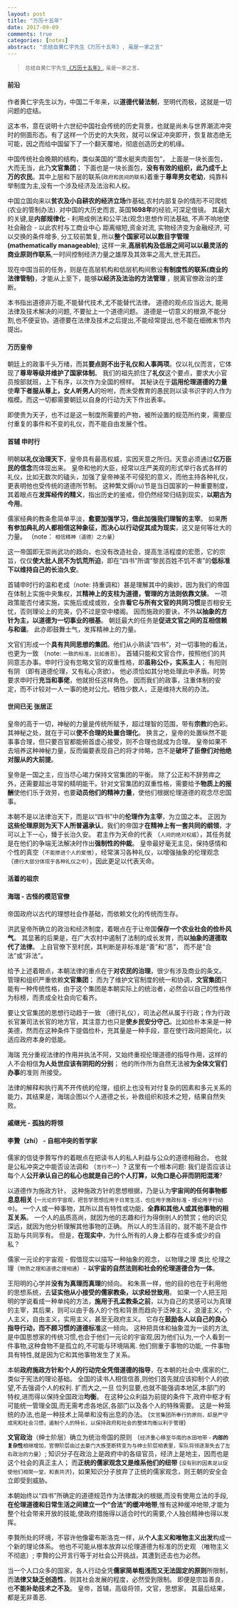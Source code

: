 ```yaml
---
layout: post
title: "万历十五年"
date: 2017-09-09
comments: true
categories: [notes]
abstract: "总结自黄仁宇先生《万历十五年》, 虽是一家之言"
--- 
```


> <small>总结自黄仁宇先生[《万历十五年》](https://book.douban.com/subject/1858410/), 虽是一家之言。
</small> 


####  前沿 
作者黄仁宇先生以为，中国二千年来，以**道德代替法制**，至明代而极，这就是一切问题的症结。   

这本书，意在说明十六世纪中国社会传统的历史背景，也就是尚未与世界潮流冲突时的侧面形态。有了这样一个历史的大失败，就可以保证冲突即开，恢复故态绝无可能，因之而给中国留下了一个翻天覆地，彻底创造历史的机缘。  

中国传统社会晚期的结构，类似美国的“潜水艇夹肉面包”， 上面是一块长面包，大而无当，此乃**文官集团**； 下面也是一块长面包，**没有有效的组织，此乃成千上万的农民**。其中上层和下层的联系(<small>政府和民间的联系</small>)着重于**尊卑男女老幼**，纯靠科举制度为主,没有一个涉及经济及法治和人权。

中国立国向来以**贫农及小自耕农的经济立场**作基础,农村内部复杂的情形不可爬梳 (农业的管制办法).  对中国的大历史而言, 英国**1698年**的经验,可深足借镜。 其最大的关键,是**内部规律化** - 利用成例法和公平法(观念)思想作司法基础, 不声不响地使社会融合 - 以此农村与工商业中心 距离缩短,资金对流, 实物经济变为金融经济, 可以交换的条件增多, 分工较前繁复, 所以**整个国家可以以数目字管理(mathematically manageable)**; 这样一来,**高层机构及低层之间可以以最灵活的商业原则作联系**,一时间控制经济力量之雄厚及其效率之高大,世无其匹。  

现在中国当前的任务，则是在高层机构和低层机构间敷设**有制度性的联系(商业的法律管制)**，才能从上至下，能够**以经济及法治的方法管理**  ，脱离官僚政治的垄断。


本书指出道德非万能,不能替代技术,尤不能替代法律。 道德的观点应当远大, 能用法律及技术解决的问题, 不要扯上一个道德问题。 道德是一切意义的根源,不能分割,也不便妥协。道德要在法律及技术之后提出,不能经常提出,也不能在细微末节内提出。 


#### 万历皇帝 

朝廷上的政事千头万绪，而其**要点则不出于礼仪和人事两项**。仅以礼仪而言，它体现了**尊卑等级并维护了国家体制**。 我们的祖先抓住了**礼仪**这个要点，要求大小官员按部就班，上下有序，以次作为全国的榜样。  其秘诀在于**运用伦理道德的力量**使**卑下者服从尊上，女人听男人**的吩咐，而未受教育的愚民则以读书识字的人作为楷模。而这一切都需要朝廷以自身的行动为天下作出表率。  

即使贵为天子，也不过是这一制度所需要的产物，被所设置的规范所约束，需要应付重复的事件和不变的礼仪，而不能自由发展个性。  

#### 首辅 申时行  

明朝**以礼仪治理天下**，皇帝具有最高权威，实因天意之所归。天意必须通过**亿万臣民的信念**而体现出来。 皇帝和他的大臣，经常以庄严美观的形式举行各式各样的礼仪，比如无数次的磕头，加强了皇帝神圣不可侵犯的意义，而他主持各种礼仪，更表明他也受传统的道德所节制。 这种繁文缛(ru)节是当日国家的一种重要制度，其着眼点在**发挥经传的精义**，指出历史的鉴戒，但仍然经常归结到现实，**以期古为今用**。 


儒家经典的教条愈简单平淡，**愈要加强学习，借此加强我们理智的主宰**。 如果**所有参加典礼的人都相信这种象征，而决心以行动促其成为现实**，这又是何等壮大的力量。   （note： <small>相信精神（道德）之力量</small>） 


这一帝国即无崇尚武功的趋向，也没有改造社会，提高生活程度的宏愿，它的宗旨，仅仅**使大批人民不为饥荒所迫**，即在“四书”所谓“黎民百姓不饥不害”的**低标准下以维持自己的长治久安**。 

首辅申时行的温和老成（note: 持重调和）甚是理解其中的奥妙，因为我们的帝国在体制上实施中央集权，其**精神上的支柱为道德，管理的方法则依靠文牍**。 一项政策能否付诸实施，实施后或成或败，全靠**看它与所有文官的共同习惯**是否相安无忧，否则理论上的完美，仍不过是空中楼阁。 因而施政的要诀，不外**以抽象的方针为主，以道德为一切事业的根基**。 朝廷最大的任务是**促进文官之间的互相信赖与和谐**。 此亦即鼓舞士气，发挥精神上的力量。 

文官们形成一个**具有共同思想的集团**。他们从小熟读“四书”，对一切事物的看法，也更为一致 （note: <small>一致的标准，比如善恶</small>）。 首辅只能和文官合作，按照他们的共同意志办事。申时行没有忽略文官的双重性格，即**虽称公仆，实系主人**； 有阳则有阴 （即有道德伦理，又有私心贪欲）。 他必须恰如其分地处理此中矛盾。时势要求申时行**充当和事佬**，他就担任这样角色。 因而我们的政事，注重体制的安定，而不计较对一人一事的绝对公允。牺牲少数人，正是维持大局的办法。

#### 世间已无 张居正 

皇帝的高于一切，神秘的力量是传统所赋予，超过理智的范围，带有**宗教**的色彩。 其神秘之处，就在于可以**使不合理的处置合理化**。 换言之，皇帝的处置纵然不能事事合理，但只要百官都能俯首虚心接受，则不合理也就成为合理。 皇帝如果不去培养这种神秘力量，反而偏要表现自己的将才帅略，岂不是**破坏了臣僚们对他绝对服从的大前提**。

皇帝是一国之主，应当尽心竭力保持文官集团的平衡。 除了公正和不辞劳瘁之外，还需要超出寻常的精明能干。针对文官集团的双重性格，需要给予**物质上的报酬**使他们乐于效劳，也要**动员他们的精神力量**，使他们根据伦理道德的观念尽忠国事。 

本朝不是以法律治天下，而是以“四书”中的**伦理作为主宰**，为立国之本。 正因为**这些伦理原则为天下人所普遍承认**，我们的帝国才**在精神上有一套共同的纲领**，才可以上下一心，臻于长治久安。  君主作为天命的代表 （<small>人间的绝对权威</small>），其任务就是在他们的争端无法解决时作出**强制性的仲裁**。 皇帝最好毫无主见，保持感情和个性的真空（<small>不能掺进个人的爱憎</small>），经常演习各种礼仪，以增强抽象的伦理观念 （<small>德行大部分体现于各种礼仪之中</small>），因此更足以代表天命。

#### 活着的祖宗 

#### 海瑞 - 古怪的模范官僚 

帝国政府以古代的理想社会作基础，而依赖文化的传统而生存。

洪武皇帝所确立的政治和经济制度，着眼点在于让帝国**保存一个农业社会的俭朴风气**。 其显著的后果是，在广大农村中遏制了法制的成长发育，而**以抽象的道德取代了法律**。 上自官僚下至村民，其判断是非标准是“善”和“恶”， 而不是“合法”或“非法”。 

给予上述着眼点，本朝法律的重点在于**对农民的治理**，很少有涉及商业的条文。  管理和组织严重依赖**文官集团**； 而为了维护文官制度的统一和协调，**文官集团**只能有一种传统性格，由于这个集团是本朝实际上的统治者，必然会以自己的性格作为标榜，而责成全社会向它看齐。

要让文官集团的思想行动趋于一致 （德行礼仪），司法必然从属于行政；作为行政长官兼司法长官的地方官，其注意力也只是**使乡民安分守己**。比如俭朴本来是一种美德，然而在这种条件下提倡俭朴，充其量是一种手段，意在使行政问题简化，以适应政府本身的低能。 


海瑞 充分重视法律的作用并执法不阿，又始终重视伦理道德的指导作用，这样的人不会相信**为人处世应该有阴阳的分别**； 他的所作所为自然无法被**为全体文官们办事**的准则 所接受。 

法律的解释和执行离不开传统的伦理，组织上也没有对付复杂的因素和多元关系的能力，其结果是，海瑞企图以个人道德之长，补救组织和技术之短，结果自然失败。


#### 戚继光 - 孤独的将领 

#### 李贄（zhi） - 自相冲突的哲学家  

儒家的信徒李贄写作的着眼点在把读书人的私人利益与公众的道德相融合。 也就是公私冲突之中能否设法调和 （<small>言行不一</small>）?  这里有一个根本问题: 我们是否应该让每个人**公开承认自己的私心也就是自己的个人打算，以免口是心非而阴阳混淆**? 

以道德作为施政方针， 这种施政方针的思想根据，乃是认为**宇宙间的任何事物都息息相关** (<small>一元论的宇宙观，把哲学思想应用于日常生活，也应用于施政标准 - 理论用于行动中</small>)。 一个人或一种事物，其所以具有特性或功能，**全靠和其他人或其他事物的相互关系**。  一个人的品质高尚，就因为他的志趣和行为得倒别人的赞赏；他的识见深远，就因为他分析理解其他事物的正确。 所以人的生活目的，就不能不是合作互助与共同享有。 但是，**在现实中**，为什么所有的人身上都存在或多或少的自私？ 

儒家一元论的宇宙观 - 假借现实以描写一种抽象的观念， 以物理之理 类比 伦理之理（<small>物质之理和道德之理相通</small>）- **以宇宙的自然法则和社会的伦理道德合为一体**。 

王阳明的心学并**没有为真理而真理**的倾向。 和朱熹一样，他的目的也在于利用他的思想系统，去**证实他从小接受的儒家教条，以求经世致用**。 如果一个人把王阳明的学说看成一种单纯的方法，**施用于孔孟教条之前**，以为自己的灵感可以为真理的主宰，其后果，则可以由于各人的个性和背景而趋向于泛神主义，浪漫主义，个人主义，自由主义，实用主义，甚至无政府主义。 它存在**鼓励各人以自己的良心指导行动，而不顾习惯的道德标准**这一倾向。 这种把具体和抽象混为一谈的方法,是中国思想家的传统习惯,也合于他们一元论的宇宙观,因为他们认为,一个人看到一件事物,这种食物不是孤立的,不可能与环境隔离. 他们侧重于事物的功能, 一件事物具有特性,就是因为它和其他事物发生了关系。  


本朝**政府施政方针和个人的行动完全凭借道德的指导**，在本朝的社会中,儒家的仁,类似于宪法的理论基础。 全国的读书人相信信善,则他们首先就应该抑制个人的欲望,不去强调个人的权利. 扩而大之,一旦 位列显要,也就不能强调本地区,本部门的特权,进而得以保持全国政治**均衡**。 在这种公众利益为前提的条件下,政府中枢才有可能统一管理全国,而无需考虑各地区,各部门以及各个人的特殊需要。 这是一种笼统的办法,也是一种技术上简单和没有出息的办法。 (<small>文官集团所奉行的原则，却是严守成宪和社会习惯，遏制个人的特长，以保持政府和社会的整体均衡以利于管理</small>)


**文官政治**（绅士阶层）确立为统治帝国的原则 （<small>经济重心移至华南的水田地带 - **内部的复杂性**相继增加，官僚阶层由过去豪门大族垄断转变为与绅士阶层相表里，军队将领逐渐失去了左右政治的力量</small>）; 知识分子在政治上是政府中的各级官员，经济上是地主，因而也是这个社会的真正主人； 而**正统的儒家观念又是维系他们的纽带** (<small>没有别的因素足以促使他们相聚一堂，和衷共济</small>)，如果知识分子放弃了正统的儒家观念，则王朝的安全会立即受到威胁。


本朝始终以“四书”所确定的道德规范作为法律裁决的根据,而没有使用立法的手段,**在伦理道德和日常生活之间建立一个“合法”的缓冲地带**,惟有这种缓冲地带,才能为整个社会带来开放的技能,使政府措施得以适合时代的需要,个人独创精神也得以发挥。   


李贄所处的环境，不容许他像霍布斯洛克一样，从**个人主义和唯物主义出发**构成一个新的理论体系。 他也不可能从根本放弃以伦理道德为标准的历史观 （唯物主义不彻底）; 李贄的公开言行等于对社会公开挑战，其遭到还击也为必然。 


当一个人口众多的国家，各人行动全凭**儒家简单粗浅而又无法固定的原则**所限制，而**法律又缺乏创造性**，则其社会发展的程度，必然受到限制。 即便是宗旨善良，也**不能补助技术之不及**。 皇帝，首辅，高级将领，文官，思想家， 其最后结果，都是无非善恶.
